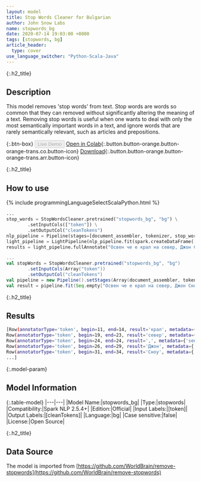 ```yaml
---
layout: model
title: Stop Words Cleaner for Bulgarian
author: John Snow Labs
name: stopwords_bg
date: 2020-07-14 19:03:00 +0800
tags: [stopwords, bg]
article_header:
  type: cover
use_language_switcher: "Python-Scala-Java"
---
```


{:.h2_title}
## Description
This model removes 'stop words' from text. Stop words are words so common that they can removed without significantly altering the meaning of a text. Removing stop words is useful when one wants to deal with only the most semantically important words in a text, and ignore words that are rarely semantically relevant, such as articles and prepositions.

{:.btn-box}
<button class="button button-orange" disabled>Live Demo</button>
[Open in Colab](https://github.com/JohnSnowLabs/spark-nlp-workshop/blob/b2eb08610dd49d5b15077cc499a94b4ec1e8b861/jupyter/annotation/english/stop-words/StopWordsCleaner.ipynb){:.button.button-orange.button-orange-trans.co.button-icon}
[Download](https://s3.amazonaws.com/auxdata.johnsnowlabs.com/public/models/stopwords_bg_bg_2.5.4_2.4_1594742440962.zip){:.button.button-orange.button-orange-trans.arr.button-icon}

{:.h2_title}
## How to use

<div class="tabs-box" markdown="1">

{% include programmingLanguageSelectScalaPython.html %}

```python
...
stop_words = StopWordsCleaner.pretrained("stopwords_bg", "bg") \
        .setInputCols(["token"]) \
        .setOutputCol("cleanTokens")
nlp_pipeline = Pipeline(stages=[document_assembler, tokenizer, stop_words])
light_pipeline = LightPipeline(nlp_pipeline.fit(spark.createDataFrame([['']]).toDF("text")))
results = light_pipeline.fullAnnotate("Освен че е крал на север, Джон Сноу е английски лекар и лидер в развитието на анестезия и медицинска хигиена.")
```

```scala
...
val stopWords = StopWordsCleaner.pretrained("stopwords_bg", "bg")
        .setInputCols(Array("token"))
        .setOutputCol("cleanTokens")
val pipeline = new Pipeline().setStages(Array(document_assembler, tokenizer, stopWords))
val result = pipeline.fit(Seq.empty["Освен че е крал на север, Джон Сноу е английски лекар и лидер в развитието на анестезия и медицинска хигиена."].toDS.toDF("text")).transform(data)
```

{:.h2_title}
## Results

```bash
[Row(annotatorType='token', begin=11, end=14, result='крал', metadata={'sentence': '0'}, embeddings=[]),
Row(annotatorType='token', begin=19, end=23, result='север', metadata={'sentence': '0'}, embeddings=[]),
Row(annotatorType='token', begin=24, end=24, result=',', metadata={'sentence': '0'}, embeddings=[]),
Row(annotatorType='token', begin=26, end=29, result='Джон', metadata={'sentence': '0'}, embeddings=[]),
Row(annotatorType='token', begin=31, end=34, result='Сноу', metadata={'sentence': '0'}, embeddings=[]),
...]
```

{:.model-param}
## Model Information

{:.table-model}
|---|---|
|Model Name:|stopwords_bg|
|Type:|stopwords|
|Compatibility:|Spark NLP 2.5.4+|
|Edition:|Official|
|Input Labels:|[token]|
|Output Labels:|[cleanTokens]|
|Language:|bg|
|Case sensitive:|false|
|License:|Open Source|

{:.h2_title}
## Data Source
The model is imported from [https://github.com/WorldBrain/remove-stopwords](https://github.com/WorldBrain/remove-stopwords)